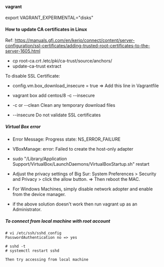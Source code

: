 #### vagrant

export VAGRANT_EXPERIMENTAL="disks"

#### How to update CA certificates in Linux

Ref: https://manuals.gfi.com/en/kerio/connect/content/server-configuration/ssl-certificates/adding-trusted-root-certificates-to-the-server-1605.html

* cp root-ca.crt /etc/pki/ca-trust/source/anchors/
* update-ca-trust extract

To disable SSL Certificate:

* config.vm.box_download_insecure = true => Add this line in Vagrantfile

* vagrant box add centos/8 -c --insecure

* -c or --clean Clean any temporary download files
* --insecure Do not validate SSL certificates

##### Virtual Box error 
* Error Message: Progress state: NS_ERROR_FAILURE
* VBoxManage: error: Failed to create the host-only adapter

* sudo "/Library/Application Support/VirtualBox/LaunchDaemons/VirtualBoxStartup.sh" restart 
* Adjust the privacy settings of Big Sur: System Preferences > Security and Privacy > click the allow button. => Then reboot the MAC.

* For Windows Machines, simply disable network adopter and enable from the device manager.
* if the above solution doesn't work then run vagrant up as an Administrator.

##### To connect from local machine with root account
```
# vi /etc/ssh/sshd_config
PasswordAuthentication no => yes

# sshd -t
# systemctl restart sshd

Then try accessing from local machine
```
